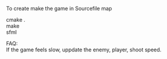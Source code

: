 To create make the game in Sourcefile map <br />

cmake .  <br />
make   <br />
sfml  <br />


FAQ: <br />
If the game feels slow, uppdate the enemy, player, shoot speed. <br />

